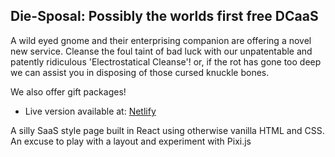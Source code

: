 Die-Sposal: Possibly the worlds first free DCaaS
--------------------------------------------------------
A wild eyed gnome and their enterprising companion are offering a novel new service. Cleanse the foul taint of bad luck with our unpatentable and patently ridiculous 'Electrostatical Cleanse'! or, if the rot has gone too deep we can assist you in disposing of those cursed knuckle bones. 

We also offer gift packages! 


- Live version available at: [Netlify](https://festive-torvalds-11c40d.netlify.app/)

A silly SaaS style page built in React using otherwise vanilla HTML and CSS. An excuse to play with a layout and experiment with Pixi.js